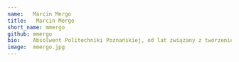 ```yaml
---
name:   Marcin Mergo
title:   Marcin Mergo
short_name: mmergo
github: mmergo
bio:    Absolwent Politechniki Poznańskiej, od lat związany z tworzeniem oprogramowania dla sektora finansowego. W trakcie swojej kariery tworzył systemy dla największych banków w Polsce, zarówno z obszaru korporacyjnego, jak i detalicznego. Posiada doświadczenie w dostarczaniu rozwiązań dla branży energetycznej oraz sektora public. Wieloletni pracownik, Tech Lead, Architekt, oraz członek zespołu bezpieczeństwa firmy Consdata. Współorganizator oraz prelegent spotkań OWASPowych. Entuzjasta zdrowego rozsądku, aspirujący game developer.
image:  mmergo.jpg
---
```

